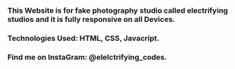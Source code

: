 ### This Website is for fake photography studio called electrifying studios and it is fully responsive on all Devices.

### Technologies Used: HTML, CSS, Javacript.

### Find me on InstaGram: @elelctrifying_codes.